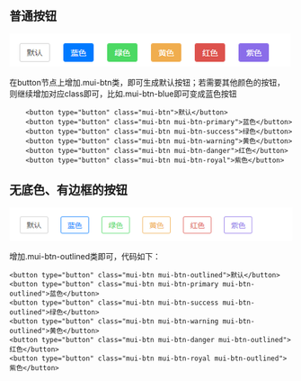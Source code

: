 ## 普通按钮


![](assets/002/002-a7488c3b.png)

在button节点上增加.mui-btn类，即可生成默认按钮；若需要其他颜色的按钮，则继续增加对应class即可，比如.mui-btn-blue即可变成蓝色按钮

```
    <button type="button" class="mui-btn">默认</button>
    <button type="button" class="mui-btn mui-btn-primary">蓝色</button>
    <button type="button" class="mui-btn mui-btn-success">绿色</button>
    <button type="button" class="mui-btn mui-btn-warning">黄色</button>
    <button type="button" class="mui-btn mui-btn-danger">红色</button>
    <button type="button" class="mui-btn mui-btn-royal">紫色</button>
```

## 无底色、有边框的按钮
![](assets/002/002-1f8f21cb.png)

增加.mui-btn-outlined类即可，代码如下：

```
<button type="button" class="mui-btn mui-btn-outlined">默认</button>
<button type="button" class="mui-btn mui-btn-primary mui-btn-outlined">蓝色</button>
<button type="button" class="mui-btn mui-btn-success mui-btn-outlined">绿色</button>
<button type="button" class="mui-btn mui-btn-warning mui-btn-outlined">黄色</button>
<button type="button" class="mui-btn mui-btn-danger mui-btn-outlined">红色</button>
<button type="button" class="mui-btn mui-btn-royal mui-btn-outlined">紫色</button>
```
